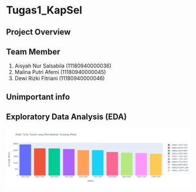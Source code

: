# Tugas1_KapSel 
## Project Overview
## Team Member
1. Aisyah Nur Salsabila (11180940000036)
2. Malina Putri Afemi   (11180940000045)
3. Dewi Rizki Fitriani  (11180940000046)
## Unimportant info

## Exploratory Data Analysis (EDA)
![alt text](https://github.com/dewirizki/Tugas1_KapSel/blob/main/PeakTime.png)
